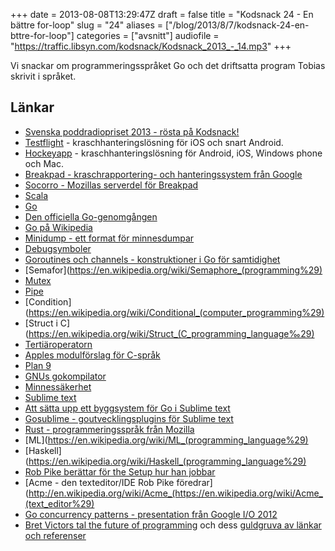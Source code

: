 +++
date = 2013-08-08T13:29:47Z
draft = false
title = "Kodsnack 24 - En bättre for-loop"
slug = "24"
aliases = ["/blog/2013/8/7/kodsnack-24-en-bttre-for-loop"]
categories = ["avsnitt"]
audiofile = "https://traffic.libsyn.com/kodsnack/Kodsnack_2013_-_14.mp3"
+++

Vi snackar om programmeringsspråket Go och det driftsatta program Tobias skrivit i språket.

## Länkar ##

* [Svenska poddradiopriset 2013 - rösta på Kodsnack!](http://www.daytona.se/podradiopriset/2013)
* [Testflight](http://testflightapp.com) - kraschhanteringslösning för iOS och snart Android.
* [Hockeyapp](http://hockeyapp.net/features) - kraschhanteringslösning för Android, iOS, Windows phone och Mac.
* [Breakpad - kraschrapportering- och hanteringssystem från Google](https://code.google.com/p/google-breakpad/)
* [Socorro - Mozillas serverdel för Breakpad](https://wiki.mozilla.org/Socorro)
* [Scala](http://www.scala-lang.org)
* [Go](http://www.golang.org)
* [Den officiella Go-genomgången](http://tour.golang.org/)
* [Go på Wikipedia](http://en.wikipedia.org/wiki/Go_programming_language)
* [Minidump - ett format för minnesdumpar](https://en.wikipedia.org/wiki/Core_dump#Windows_Memory_Dumps)
* [Debugsymboler](http://en.wikipedia.org/wiki/Debug_symbol)
* [Goroutines och channels - konstruktioner i Go för samtidighet](http://golang.org/doc/effective_go.html#goroutines)
* [Semafor](https://en.wikipedia.org/wiki/Semaphore_(programming%29)
* [Mutex](https://en.wikipedia.org/wiki/Mutex)
* [Pipe](https://en.wikipedia.org/wiki/Anonymous_pipe)
* [Condition](https://en.wikipedia.org/wiki/Conditional_(computer_programming%29)
* [Struct i C](https://en.wikipedia.org/wiki/Struct_(C_programming_language‰29)
* [Tertiäroperatorn](https://en.wikipedia.org/wiki/%3F:)
* [Apples modulförslag för C-språk](http://llvm.org/devmtg/2012-11/Gregor-Modules.pdf)
* [Plan 9](http://plan9.bell-labs.com/plan9/)
* [GNUs gokompilator](http://gcc.gnu.org/onlinedocs/gccgo/)
* [Minnessäkerhet](http://en.wikipedia.org/wiki/Memory_safety)
* [Sublime text](http://www.sublimetext.com)
* [Att sätta upp ett byggsystem för Go i Sublime text](http://www.xaprb.com/blog/2013/02/15/setting-up-a-go-build-system-in-sublime-text-2/)
* [Gosublime - goutvecklingsplugins för Sublime text](https://github.com/DisposaBoy/GoSublime)
* [Rust - programmeringsspråk från Mozilla](http://www.rust-lang.org)
* [ML](https://en.wikipedia.org/wiki/ML_(programming_language%29)
* [Haskell](https://en.wikipedia.org/wiki/Haskell_(programming_language%29)
* [Rob Pike berättar för the Setup hur han jobbar](http://rob.pike.usesthis.com)
* [Acme - den texteditor/IDE Rob Pike föredrar](http://en.wikipedia.org/wiki/Acme_(https://en.wikipedia.org/wiki/Acme_(text_editor%29)
* [Go concurrency patterns - presentation från Google I/O 2012](http://www.youtube.com/watch?v=f6kdp27TYZs)
* [Bret Victors tal the future of programming](http://vimeo.com/71278954) och dess [guldgruva av länkar och referenser](http://worrydream.com/#!/dbx)

